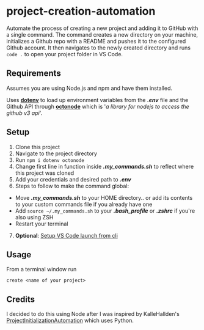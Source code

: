 # project-creation-automation

Automate the process of creating a new project and adding it to GitHub with a single command.
The command creates a new directory on your machine, initializes a Github repo with a README and pushes it to the configured Github account.
It then navigates to the newly created directory and runs `code .` to open your project folder in VS Code.

## Requirements

Assumes you are using Node.js and npm and have them installed.

Uses [**dotenv**](https://www.npmjs.com/package/dotenv) to load up environment variables from the **_.env_** file and the Github API through [**octonode**](https://www.npmjs.com/package/octonode) which is '_a library for nodejs to access the github v3 api_'.

## Setup

1. Clone this project
2. Navigate to the project directory
3. Run `npm i dotenv octonode`
4. Change first line in function inside **_.my_commands.sh_** to reflect where this project was cloned
5. Add your credentials and desired path to **_.env_**
6. Steps to follow to make the command global:

- Move **_.my_commands.sh_** to your HOME directory.. or add its contents to your custom commands file if you already have one
- Add `source ~/.my_commands.sh` to your **_.bash_profile_** or **_.zshrc_** if you're also using ZSH
- Restart your terminal

7. **Optional**: [Setup VS Code launch from cli](https://code.visualstudio.com/docs/setup/mac)

## Usage

From a terminal window run

```
create <name of your project>
```

## Credits

I decided to do this using Node after I was inspired by KalleHallden's [ProjectInitializationAutomation](https://github.com/KalleHallden/ProjectInitializationAutomation) which uses Python.
